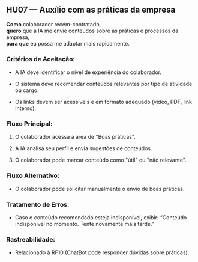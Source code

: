 ## **HU07 — Auxílio com as práticas da empresa**


**Como** colaborador recém-contratado,  
**quero** que a IA me envie conteúdos sobre as práticas e processos da empresa,  
**para que** eu possa me adaptar mais rapidamente.

### Critérios de Aceitação:

-   A IA deve identificar o nível de experiência do colaborador.
    
-   O sistema deve recomendar conteúdos relevantes por tipo de atividade ou cargo.
    
-   Os links devem ser acessíveis e em formato adequado (vídeo, PDF, link interno).
    

### Fluxo Principal:

1.  O colaborador acessa a área de "Boas práticas".
    
2.  A IA analisa seu perfil e envia sugestões de conteúdos.
    
3.  O colaborador pode marcar conteúdo como "útil" ou "não relevante".
    

### Fluxo Alternativo:

-   O colaborador pode solicitar manualmente o envio de boas práticas.
    

### Tratamento de Erros:

-   Caso o conteúdo recomendado esteja indisponível, exibir: “Conteúdo indisponível no momento. Tente novamente mais tarde.”
    

### Rastreabilidade:

-   Relacionado à RF10 (ChatBot pode responder dúvidas sobre práticas).
    
